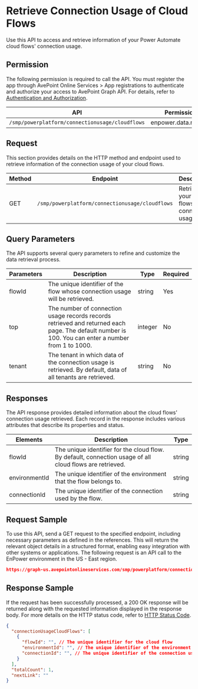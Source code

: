 # Retrieve Connection Usage of Cloud Flows

Use this API to access and retrieve information of your Power Automate cloud flows' connection usage.

## Permission

The following permission is required to call the API.
You must register the app through AvePoint Online Services > App registrations to authenticate and authorize your access to AvePoint Graph API.
For details, refer to [Authentication and Authorization](https://learn.avepoint.com/docs/Use-AvePoint-Graph-API.html#authentication-and-authorization).

| API   | Permission |
|-------------------|---------------|
|`/smp/powerplatform/connectionusage/cloudflows` | enpower.data.read.all | 

## Request

This section provides details on the HTTP method and endpoint used to retrieve information of the connection usage of your cloud flows.

| Method | Endpoint | Description | 
|--- | --- | --- |
| GET | `/smp/powerplatform/connectionusage/cloudflows` | Retrieves your cloud flows' connection usage | 

## Query Parameters

The API supports several query parameters to refine and customize the data retrieval process.

| Parameters | Description | Type | Required |
|--- | --- | --- | --- |
|flowId | The unique identifier of the flow whose connection usage will be retrieved. | string | Yes |
| top | The number of connection usage records records retrieved and returned each page. The default number is 100. You can enter a number from 1 to 1000. | integer | No |
| tenant | The tenant in which data of the connection usage is retrieved. By default, data of all tenants are retrieved. | string | No |

## Responses

The API response provides detailed information about the cloud flows' connection usage retrieved. Each record in the response includes various attributes that describe its properties and status.

| Elements        | Description                                                  | Type   |
|-----------------|--------------------------------------------------------------|--------|
| flowId          | The unique identifier for the cloud flow. By default, connection usage of all cloud flows are retrieved.                  | string |
| environmentId    | The unique identifier of the environment that the flow belongs to. | string |
| connectionId    | The unique identifier of the connection used by the flow.   | string |

## Request Sample

To use this API, send a GET request to the specified endpoint, including necessary parameters as defined in the references. This will return the relevant object details in a structured format, enabling easy integration with other systems or applications. The following request is an API call to the EnPower environment in the US - East region.

```json
https://graph-us.avepointonlineservices.com/smp/powerplatform/connectionusage/cloudflows
```
## Response Sample

If the request has been successfully processed, a 200 OK response will be returned along with the requested information displayed in the response body. For more details on the HTTP status code, refer to [HTTP Status Code](https://learn.avepoint.com/docs/Use-AvePoint-Graph-API.html#http-status-code).

```json
{
  "connectionUsageCloudFlows": [
    {
      "flowId": "", // The unique identifier for the cloud flow
      "environmentId": "", // The unique identifier of the environment that the flow belongs to
      "connectionId": "", // The unique identifier of the connection used by the flow
    }
  ],
  "totalCount": 1,
  "nextLink": ""
}
